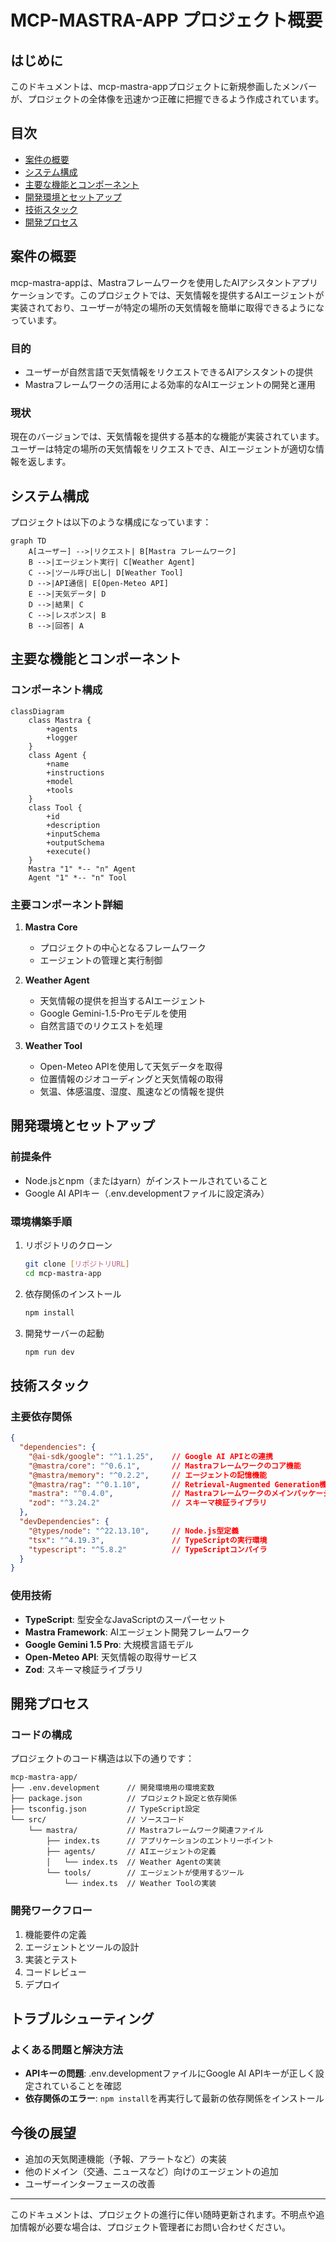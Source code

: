 # MCP-MASTRA-APP プロジェクト概要

## はじめに

このドキュメントは、mcp-mastra-appプロジェクトに新規参画したメンバーが、プロジェクトの全体像を迅速かつ正確に把握できるよう作成されています。

## 目次

- [案件の概要](#案件の概要)
- [システム構成](#システム構成)
- [主要な機能とコンポーネント](#主要な機能とコンポーネント)
- [開発環境とセットアップ](#開発環境とセットアップ)
- [技術スタック](#技術スタック)
- [開発プロセス](#開発プロセス)

## 案件の概要

mcp-mastra-appは、Mastraフレームワークを使用したAIアシスタントアプリケーションです。このプロジェクトでは、天気情報を提供するAIエージェントが実装されており、ユーザーが特定の場所の天気情報を簡単に取得できるようになっています。

### 目的

- ユーザーが自然言語で天気情報をリクエストできるAIアシスタントの提供
- Mastraフレームワークの活用による効率的なAIエージェントの開発と運用

### 現状

現在のバージョンでは、天気情報を提供する基本的な機能が実装されています。ユーザーは特定の場所の天気情報をリクエストでき、AIエージェントが適切な情報を返します。

## システム構成

プロジェクトは以下のような構成になっています：

```mermaid
graph TD
    A[ユーザー] -->|リクエスト| B[Mastra フレームワーク]
    B -->|エージェント実行| C[Weather Agent]
    C -->|ツール呼び出し| D[Weather Tool]
    D -->|API通信| E[Open-Meteo API]
    E -->|天気データ| D
    D -->|結果| C
    C -->|レスポンス| B
    B -->|回答| A
```

## 主要な機能とコンポーネント

### コンポーネント構成

```mermaid
classDiagram
    class Mastra {
        +agents
        +logger
    }
    class Agent {
        +name
        +instructions
        +model
        +tools
    }
    class Tool {
        +id
        +description
        +inputSchema
        +outputSchema
        +execute()
    }
    Mastra "1" *-- "n" Agent
    Agent "1" *-- "n" Tool
```

### 主要コンポーネント詳細

1. **Mastra Core**
   - プロジェクトの中心となるフレームワーク
   - エージェントの管理と実行制御

2. **Weather Agent**
   - 天気情報の提供を担当するAIエージェント
   - Google Gemini-1.5-Proモデルを使用
   - 自然言語でのリクエストを処理

3. **Weather Tool**
   - Open-Meteo APIを使用して天気データを取得
   - 位置情報のジオコーディングと天気情報の取得
   - 気温、体感温度、湿度、風速などの情報を提供

## 開発環境とセットアップ

### 前提条件

- Node.jsとnpm（またはyarn）がインストールされていること
- Google AI APIキー（.env.developmentファイルに設定済み）

### 環境構築手順

1. リポジトリのクローン
   ```bash
   git clone [リポジトリURL]
   cd mcp-mastra-app
   ```

2. 依存関係のインストール
   ```bash
   npm install
   ```

3. 開発サーバーの起動
   ```bash
   npm run dev
   ```

## 技術スタック

### 主要依存関係

```json
{
  "dependencies": {
    "@ai-sdk/google": "^1.1.25",    // Google AI APIとの連携
    "@mastra/core": "^0.6.1",       // Mastraフレームワークのコア機能
    "@mastra/memory": "^0.2.2",     // エージェントの記憶機能
    "@mastra/rag": "^0.1.10",       // Retrieval-Augmented Generation機能
    "mastra": "^0.4.0",             // Mastraフレームワークのメインパッケージ
    "zod": "^3.24.2"                // スキーマ検証ライブラリ
  },
  "devDependencies": {
    "@types/node": "^22.13.10",     // Node.js型定義
    "tsx": "^4.19.3",               // TypeScriptの実行環境
    "typescript": "^5.8.2"          // TypeScriptコンパイラ
  }
}
```

### 使用技術

- **TypeScript**: 型安全なJavaScriptのスーパーセット
- **Mastra Framework**: AIエージェント開発フレームワーク
- **Google Gemini 1.5 Pro**: 大規模言語モデル
- **Open-Meteo API**: 天気情報の取得サービス
- **Zod**: スキーマ検証ライブラリ

## 開発プロセス

### コードの構成

プロジェクトのコード構造は以下の通りです：

```
mcp-mastra-app/
├── .env.development      // 開発環境用の環境変数
├── package.json          // プロジェクト設定と依存関係
├── tsconfig.json         // TypeScript設定
└── src/                  // ソースコード
    └── mastra/           // Mastraフレームワーク関連ファイル
        ├── index.ts      // アプリケーションのエントリーポイント
        ├── agents/       // AIエージェントの定義
        │   └── index.ts  // Weather Agentの実装
        └── tools/        // エージェントが使用するツール
            └── index.ts  // Weather Toolの実装
```

### 開発ワークフロー

1. 機能要件の定義
2. エージェントとツールの設計
3. 実装とテスト
4. コードレビュー
5. デプロイ

## トラブルシューティング

### よくある問題と解決方法

- **APIキーの問題**: .env.developmentファイルにGoogle AI APIキーが正しく設定されていることを確認
- **依存関係のエラー**: `npm install`を再実行して最新の依存関係をインストール

## 今後の展望

- 追加の天気関連機能（予報、アラートなど）の実装
- 他のドメイン（交通、ニュースなど）向けのエージェントの追加
- ユーザーインターフェースの改善

---

このドキュメントは、プロジェクトの進行に伴い随時更新されます。不明点や追加情報が必要な場合は、プロジェクト管理者にお問い合わせください。 